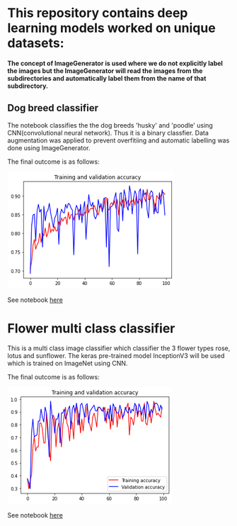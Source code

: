 # This repository contains deep learning models worked on unique datasets:

#### The concept of ImageGenerator is used where we do not explicitly label the images but the ImageGenerator will read the images from the subdirectories and automatically label them from the name of that subdirectory. 

## Dog breed classifier
The notebook classifies the the dog breeds 'husky' and 'poodle' using CNN(convolutional neural network). 
Thus it is a binary classfier. Data augmentation was applied to prevent overfitiing and automatic labelling was done using ImageGenerator.

The final outcome is as follows:

![Results](images/dog.png)

See notebook [here]()

# Flower multi class classifier

This is a multi class image classifier which classifier the 3 flower types rose, lotus and sunflower. The keras pre-trained model InceptionV3 will be used which is trained on ImageNet using CNN.

The final outcome is as follows:

![Results](images/flower.png)

See notebook [here]()
